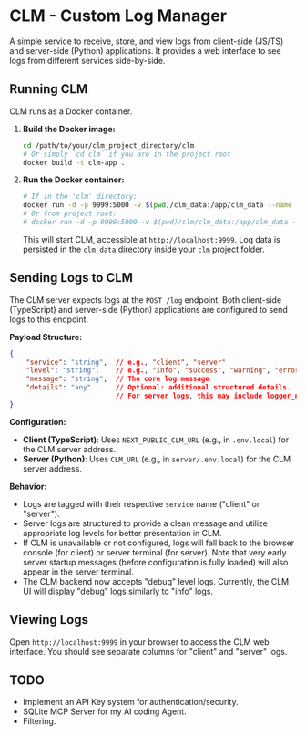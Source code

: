 # CLM - Custom Log Manager

A simple service to receive, store, and view logs from client-side (JS/TS) and server-side (Python) applications. It provides a web interface to see logs from different services side-by-side.

## Running CLM

CLM runs as a Docker container.

1.  **Build the Docker image:**
    ```bash
    cd /path/to/your/clm_project_directory/clm 
    # Or simply `cd clm` if you are in the project root
    docker build -t clm-app .
    ```

2.  **Run the Docker container:**
    ```bash
    # If in the 'clm' directory:
    docker run -d -p 9999:5000 -v $(pwd)/clm_data:/app/clm_data --name clm_instance clm-app
    # Or from project root:
    # docker run -d -p 9999:5000 -v $(pwd)/clm/clm_data:/app/clm_data --name clm_instance clm-app
    ```
    This will start CLM, accessible at `http://localhost:9999`. Log data is persisted in the `clm_data` directory inside your `clm` project folder.

## Sending Logs to CLM

The CLM server expects logs at the `POST /log` endpoint. Both client-side (TypeScript) and server-side (Python) applications are configured to send logs to this endpoint.

**Payload Structure:**
```json
{
    "service": "string",  // e.g., "client", "server"
    "level": "string",    // e.g., "info", "success", "warning", "error", "debug"
    "message": "string",  // The core log message
    "details": "any"      // Optional: additional structured details.
                          // For server logs, this may include logger_name, exception traces, etc.
}
```

**Configuration:**
*   **Client (TypeScript)**: Uses `NEXT_PUBLIC_CLM_URL` (e.g., in `.env.local`) for the CLM server address.
*   **Server (Python)**: Uses `CLM_URL` (e.g., in `server/.env.local`) for the CLM server address.

**Behavior:**
*   Logs are tagged with their respective `service` name ("client" or "server").
*   Server logs are structured to provide a clean message and utilize appropriate log levels for better presentation in CLM.
*   If CLM is unavailable or not configured, logs will fall back to the browser console (for client) or server terminal (for server). Note that very early server startup messages (before configuration is fully loaded) will also appear in the server terminal.
*   The CLM backend now accepts "debug" level logs. Currently, the CLM UI will display "debug" logs similarly to "info" logs.

## Viewing Logs

Open `http://localhost:9999` in your browser to access the CLM web interface. You should see separate columns for "client" and "server" logs.

## TODO

- Implement an API Key system for authentication/security.
- SQLite MCP Server for my AI coding Agent.
- Filtering.